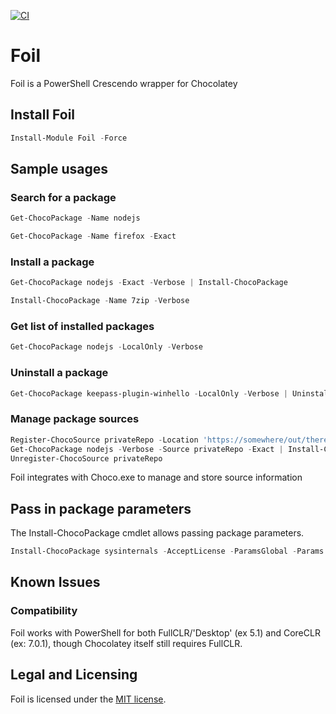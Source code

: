 [![CI](https://github.com/ethanbergstrom/Foil/actions/workflows/CI.yml/badge.svg)](https://github.com/ethanbergstrom/Foil/actions/workflows/CI.yml)

# Foil
Foil is a PowerShell Crescendo wrapper for Chocolatey

## Install Foil
```PowerShell
Install-Module Foil -Force
```

## Sample usages
### Search for a package
```PowerShell
Get-ChocoPackage -Name nodejs

Get-ChocoPackage -Name firefox -Exact
```

### Install a package
```PowerShell
Get-ChocoPackage nodejs -Exact -Verbose | Install-ChocoPackage

Install-ChocoPackage -Name 7zip -Verbose
```
### Get list of installed packages
```PowerShell
Get-ChocoPackage nodejs -LocalOnly -Verbose
```
### Uninstall a package
```PowerShell
Get-ChocoPackage keepass-plugin-winhello -LocalOnly -Verbose | Uninstall-ChocoPackage -Verbose -RemoveDependencies
```

### Manage package sources
```PowerShell
Register-ChocoSource privateRepo -Location 'https://somewhere/out/there/api/v2/'
Get-ChocoPackage nodejs -Verbose -Source privateRepo -Exact | Install-ChocoPackage
Unregister-ChocoSource privateRepo
```

Foil integrates with Choco.exe to manage and store source information

## Pass in package parameters
The Install-ChocoPackage cmdlet allows passing package parameters.

```powershell
Install-ChocoPackage sysinternals -AcceptLicense -ParamsGlobal -Params '/InstallDir:c:\windows\temp\sysinternals /QuickLaunchShortcut:false' -Verbose
```

## Known Issues
### Compatibility
Foil works with PowerShell for both FullCLR/'Desktop' (ex 5.1) and CoreCLR (ex: 7.0.1), though Chocolatey itself still requires FullCLR.

## Legal and Licensing
Foil is licensed under the [MIT license](./LICENSE.txt).
